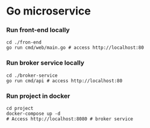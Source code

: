 # Go microservice

### Run front-end locally
``` shell
cd ./fron-end
go run cmd/web/main.go # access http://localhost:80
```

### Run broker service locally
``` shell
cd ./broker-service
go run cmd/api # access http://localhost:80
```

### Run project in docker
```
cd project
docker-compose up -d 
# Access http://localhost:8080 # broker service
```
